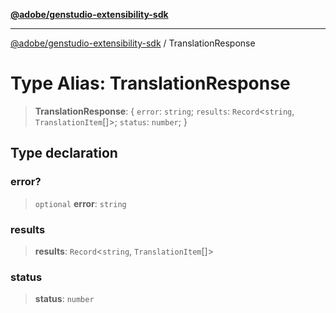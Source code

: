 [**@adobe/genstudio-extensibility-sdk**](../README.md)

***

[@adobe/genstudio-extensibility-sdk](../globals.md) / TranslationResponse

# Type Alias: TranslationResponse

> **TranslationResponse**: \{ `error`: `string`; `results`: `Record`\<`string`, `TranslationItem`[]\>; `status`: `number`; \}

## Type declaration

### error?

> `optional` **error**: `string`

### results

> **results**: `Record`\<`string`, `TranslationItem`[]\>

### status

> **status**: `number`
